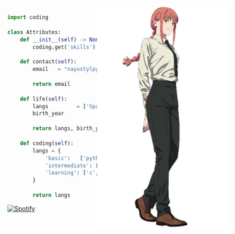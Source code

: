 <img src="https://github.com/Nayustyle/Nayustyle/blob/main/makima.png" width="300" img align="right" />

<!-- GO CODE -->
```python
import coding

class Attributes:
	def __init__(self) -> None:
		coding.get('skills')
		
	def contact(self):
	    email   = "nayustylpy@gmail.com"
	    
	    return email

	def life(self):
		langs         = ['Spanish', 'English']
		birth_year           = '08/20/23'

		return langs, birth_year
		
	def coding(self):
		langs = {
			'basic':   ['python','java'],
			'intermediate': ['sql','javascript', 'html', 'css'],
			'learning': ['c', 'c#','c++']
		}
		
		return langs
```

[![Spotify](https://novatorem-6wkbdky8e-nayustyle.vercel.app/api/spotify)](https://open.spotify.com/user/31mclyikmeu5pdhanavs6jqrveua)
